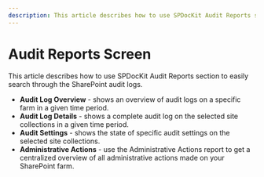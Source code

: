 ```yaml
---
description: This article describes how to use SPDocKit Audit Reports section to easily search through the SharePoint audit logs.
---
```


# Audit Reports Screen

This article describes how to use SPDocKit Audit Reports section to easily search through the SharePoint audit logs.

* **Audit Log Overview** - shows an overview of audit logs on a specific farm in a given time period.
* **Audit Log Details** - shows a complete audit log on the selected site collections in a given time period. 
* **Audit Settings** - shows the state of specific audit settings on the selected site collections.
* **Administrative Actions** - use the Administrative Actions report to get a centralized overview of all administrative actions made on your SharePoint farm.

